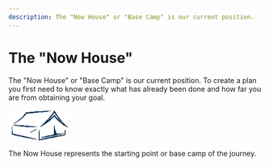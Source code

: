```yaml
---
description: The "Now House" or "Base Camp" is our current position.
---
```


# The "Now House"

The "Now House" or "Base Camp" is our current position. To create a plan you first need to know exactly what has already been done and how far you are from obtaining your goal. 

![The Now House](../.gitbook/assets/the_now_house.png)

The Now House represents the starting point or base camp of the journey. 

